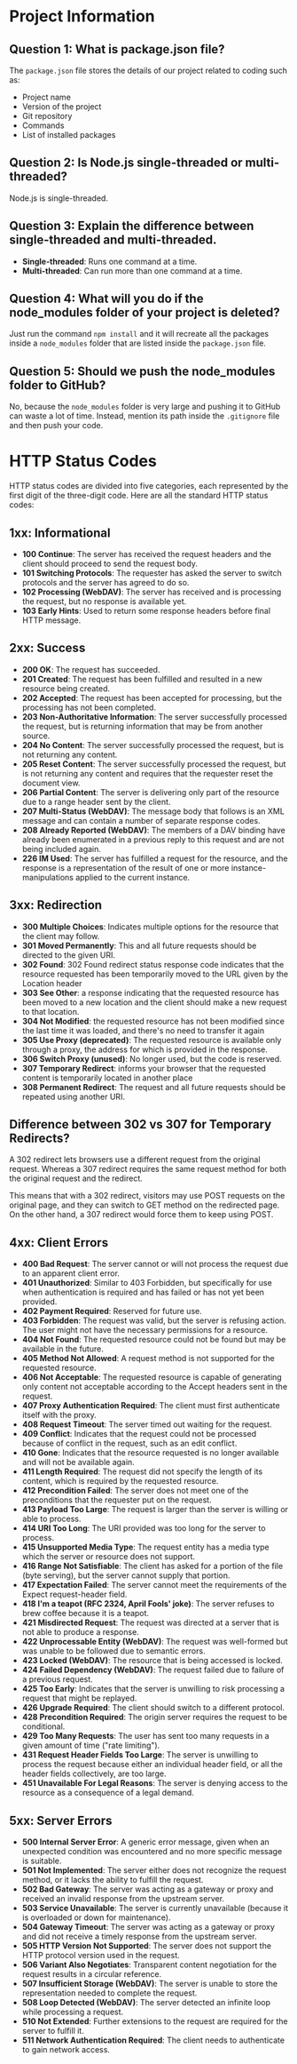 # Project Information

## Question 1: What is package.json file?
The `package.json` file stores the details of our project related to coding such as:
- Project name
- Version of the project
- Git repository
- Commands
- List of installed packages


## Question 2: Is Node.js single-threaded or multi-threaded?
Node.js is single-threaded.

## Question 3: Explain the difference between single-threaded and multi-threaded.
- **Single-threaded**: Runs one command at a time.
- **Multi-threaded**: Can run more than one command at a time.

## Question 4: What will you do if the node_modules folder of your project is deleted?
Just run the command `npm install` and it will recreate all the packages inside a `node_modules` folder that are listed inside the `package.json` file.

## Question 5: Should we push the node_modules folder to GitHub?
No, because the `node_modules` folder is very large and pushing it to GitHub can waste a lot of time. Instead, mention its path inside the `.gitignore` file and then push your code.

# HTTP Status Codes

HTTP status codes are divided into five categories, each represented by the first digit of the three-digit code. Here are all the standard HTTP status codes:

## 1xx: Informational
- **100 Continue**: The server has received the request headers and the client should proceed to send the request body.
- **101 Switching Protocols**: The requester has asked the server to switch protocols and the server has agreed to do so.
- **102 Processing (WebDAV)**: The server has received and is processing the request, but no response is available yet.
- **103 Early Hints**: Used to return some response headers before final HTTP message.



## 2xx: Success
- **200 OK**: The request has succeeded.
- **201 Created**: The request has been fulfilled and resulted in a new resource being created.
- **202 Accepted**: The request has been accepted for processing, but the processing has not been completed.
- **203 Non-Authoritative Information**: The server successfully processed the request, but is returning information that may be from another source.
- **204 No Content**: The server successfully processed the request, but is not returning any content.
- **205 Reset Content**: The server successfully processed the request, but is not returning any content and requires that the requester reset the document view.
- **206 Partial Content**: The server is delivering only part of the resource due to a range header sent by the client.
- **207 Multi-Status (WebDAV)**: The message body that follows is an XML message and can contain a number of separate response codes.
- **208 Already Reported (WebDAV)**: The members of a DAV binding have already been enumerated in a previous reply to this request and are not being included again.
- **226 IM Used**: The server has fulfilled a request for the resource, and the response is a representation of the result of one or more instance-manipulations applied to the current instance.



## 3xx: Redirection
- **300 Multiple Choices**: Indicates multiple options for the resource that the client may follow.
- **301 Moved Permanently**: This and all future requests should be directed to the given URI.
- **302 Found**: 302 Found redirect status response code indicates that the resource requested has been temporarily moved to the URL given by the Location header
- **303 See Other**: a response indicating that the requested resource has been moved to a new location and the client should make a new request to that location.
- **304 Not Modified**:  the requested resource has not been modified since the last time it was loaded, and there's no need to transfer it again
- **305 Use Proxy (deprecated)**: The requested resource is available only through a proxy, the address for which is provided in the response.
- **306 Switch Proxy (unused)**: No longer used, but the code is reserved.
- **307 Temporary Redirect**: informs your browser that the requested content is temporarily located in another place
- **308 Permanent Redirect**: The request and all future requests should be repeated using another URI.

## Difference between 302 vs 307 for Temporary Redirects?
A 302 redirect lets browsers use a different request from the original request. Whereas a 307 redirect requires the same request method for both the original request and the redirect.

This means that with a 302 redirect, visitors may use POST requests on the original page, and they can switch to GET method on the redirected page. On the other hand, a 307 redirect would force them to keep using POST.


## 4xx: Client Errors
- **400 Bad Request**: The server cannot or will not process the request due to an apparent client error.
- **401 Unauthorized**: Similar to 403 Forbidden, but specifically for use when authentication is required and has failed or has not yet been provided.
- **402 Payment Required**: Reserved for future use.
- **403 Forbidden**: The request was valid, but the server is refusing action. The user might not have the necessary permissions for a resource.
- **404 Not Found**: The requested resource could not be found but may be available in the future.
- **405 Method Not Allowed**: A request method is not supported for the requested resource.
- **406 Not Acceptable**: The requested resource is capable of generating only content not acceptable according to the Accept headers sent in the request.
- **407 Proxy Authentication Required**: The client must first authenticate itself with the proxy.
- **408 Request Timeout**: The server timed out waiting for the request.
- **409 Conflict**: Indicates that the request could not be processed because of conflict in the request, such as an edit conflict.
- **410 Gone**: Indicates that the resource requested is no longer available and will not be available again.
- **411 Length Required**: The request did not specify the length of its content, which is required by the requested resource.
- **412 Precondition Failed**: The server does not meet one of the preconditions that the requester put on the request.
- **413 Payload Too Large**: The request is larger than the server is willing or able to process.
- **414 URI Too Long**: The URI provided was too long for the server to process.
- **415 Unsupported Media Type**: The request entity has a media type which the server or resource does not support.
- **416 Range Not Satisfiable**: The client has asked for a portion of the file (byte serving), but the server cannot supply that portion.
- **417 Expectation Failed**: The server cannot meet the requirements of the Expect request-header field.
- **418 I'm a teapot (RFC 2324, April Fools' joke)**: The server refuses to brew coffee because it is a teapot.
- **421 Misdirected Request**: The request was directed at a server that is not able to produce a response.
- **422 Unprocessable Entity (WebDAV)**: The request was well-formed but was unable to be followed due to semantic errors.
- **423 Locked (WebDAV)**: The resource that is being accessed is locked.
- **424 Failed Dependency (WebDAV)**: The request failed due to failure of a previous request.
- **425 Too Early**: Indicates that the server is unwilling to risk processing a request that might be replayed.
- **426 Upgrade Required**: The client should switch to a different protocol.
- **428 Precondition Required**: The origin server requires the request to be conditional.
- **429 Too Many Requests**: The user has sent too many requests in a given amount of time ("rate limiting").
- **431 Request Header Fields Too Large**: The server is unwilling to process the request because either an individual header field, or all the header fields collectively, are too large.
- **451 Unavailable For Legal Reasons**: The server is denying access to the resource as a consequence of a legal demand.



## 5xx: Server Errors
- **500 Internal Server Error**: A generic error message, given when an unexpected condition was encountered and no more specific message is suitable.
- **501 Not Implemented**: The server either does not recognize the request method, or it lacks the ability to fulfill the request.
- **502 Bad Gateway**: The server was acting as a gateway or proxy and received an invalid response from the upstream server.
- **503 Service Unavailable**: The server is currently unavailable (because it is overloaded or down for maintenance).
- **504 Gateway Timeout**: The server was acting as a gateway or proxy and did not receive a timely response from the upstream server.
- **505 HTTP Version Not Supported**: The server does not support the HTTP protocol version used in the request.
- **506 Variant Also Negotiates**: Transparent content negotiation for the request results in a circular reference.
- **507 Insufficient Storage (WebDAV)**: The server is unable to store the representation needed to complete the request.
- **508 Loop Detected (WebDAV)**: The server detected an infinite loop while processing a request.
- **510 Not Extended**: Further extensions to the request are required for the server to fulfill it.
- **511 Network Authentication Required**: The client needs to authenticate to gain network access.